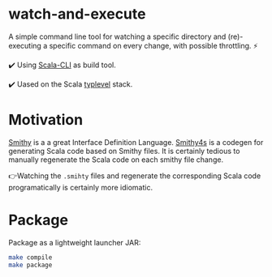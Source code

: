 # watch-and-execute
A simple command line tool for watching a specific directory and 
(re)-executing a specific command on every change, with possible throttling. ⚡

✔️ Using [Scala-CLI](https://scala-cli.virtuslab.org/) as build tool.

✔️ Uased on the Scala  [typlevel](https://typelevel.org/) stack.

# Motivation
[Smithy](https://smithy.io/2.0/index.html) is a a great Interface Definition Language. [Smithy4s](https://disneystreaming.github.io/smithy4s/) is a codegen for generating Scala code based on Smithy files.
It is certainly tedious to manually regenerate the Scala code on each smithy file change.

👉Watching the `.smihty` files and regenerate the corresponding Scala code programatically is certainly more idiomatic.

# Package 
Package as a lightweight launcher JAR:
```bash
make compile 
make package
```



